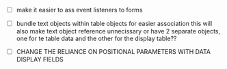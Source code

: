 
 - [ ] make it easier to ass event listeners to forms
 - [ ] bundle text objects within table objects for easier association
        this will also make text object reference unnecissary 
        or have 2 separate objects, one for te table data and the other 
        for the display table??

- [ ] CHANGE THE RELIANCE ON POSITIONAL PARAMETERS WITH DATA DISPLAY FIELDS